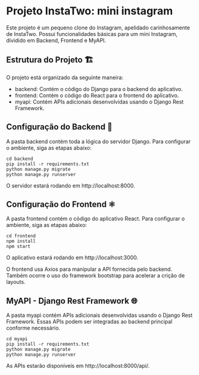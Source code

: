 # Projeto InstaTwo: mini instagram

Este projeto é um pequeno clone do Instagram, apelidado carinhosamente de InstaTwo. Possui funcionalidades básicas para um mini Instagram, dividido em Backend, Frontend e MyAPI.

## Estrutura do Projeto 🏗️
O projeto está organizado da seguinte maneira:

- backend: Contém o código do Django para o backend do aplicativo.
- frontend: Contém o código do React para o frontend do aplicativo.
- myapi: Contém APIs adicionais desenvolvidas usando o Django Rest Framework.
  
## Configuração do Backend 🚀
A pasta backend contém toda a lógica do servidor Django. Para configurar o ambiente, siga as etapas abaixo:

```
cd backend
pip install -r requirements.txt
python manage.py migrate
python manage.py runserver
```
O servidor estará rodando em http://localhost:8000.

## Configuração do Frontend ⚛️
A pasta frontend contém o código do aplicativo React. Para configurar o ambiente, siga as etapas abaixo:

```
cd frontend
npm install
npm start
```
O aplicativo estará rodando em http://localhost:3000.

O frontend usa Axios para manipular a API fornecida pelo backend. Também ocorre o uso do framework bootstrap para acelerar a crição de layouts.

## MyAPI - Django Rest Framework 🌐
A pasta myapi contém APIs adicionais desenvolvidas usando o Django Rest Framework. Essas APIs podem ser integradas ao backend principal conforme necessário. 

```
cd myapi
pip install -r requirements.txt
python manage.py migrate
python manage.py runserver
```
As APIs estarão disponíveis em http://localhost:8000/api/.
